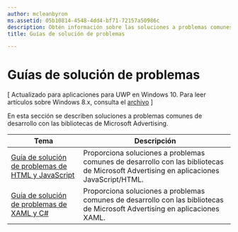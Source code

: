 ```yaml
---
author: mcleanbyron
ms.assetid: 05b10814-4548-4dd4-bf71-72157a50986c
description: Obtén información sobre las soluciones a problemas comunes de desarrollo con las bibliotecas de Microsoft Advertising.
title: Guías de solución de problemas

---
```


# Guías de solución de problemas


\[ Actualizado para aplicaciones para UWP en Windows 10. Para leer artículos sobre Windows 8.x, consulta el [archivo](http://go.microsoft.com/fwlink/p/?linkid=619132) \]

En esta sección se describen soluciones a problemas comunes de desarrollo con las bibliotecas de Microsoft Advertising.

| Tema                                                                                                       | Descripción                 |
|-------------------------------------------------------------------------------------------------------------|-----------------------------|
| [Guía de solución de problemas de HTML y JavaScript](html-and-javascript-troubleshooting-guide.md)  |  Proporciona soluciones a problemas comunes de desarrollo con las bibliotecas de Microsoft Advertising en aplicaciones JavaScript/HTML. |
| [Guía de solución de problemas de XAML y C#](xaml-and-c-troubleshooting-guide.md)      |  Proporciona soluciones a problemas comunes de desarrollo con las bibliotecas de Microsoft Advertising en aplicaciones XAML.    |


 

 


<!--HONumber=May16_HO2-->


